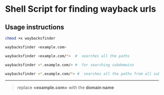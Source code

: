 # Shell Script for finding wayback urls


## Usage instructions
```bash
chmod +x waybacksfinder
```
```bash
waybacksfinder <example.com>
```
```bash
waybacksfinder <example.com/*>  #  searches all the paths
```
```bash
waybacksfinder <*.example.com/> #  for searching subdomains
```
```bash
waybacksfinder <*.example.com/*> #  searches all the paths from all subdomains
```
---------
> replace **<example.com>** with the **domain name**

